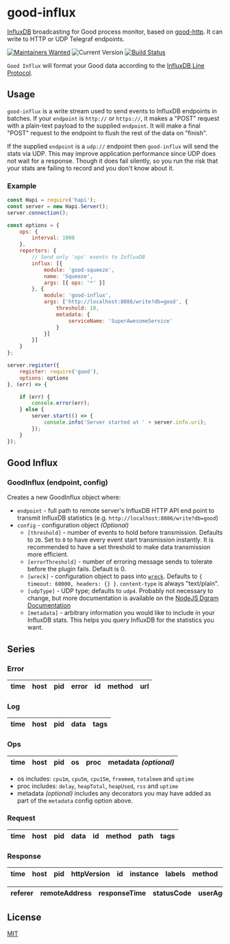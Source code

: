 # good-influx

[InfluxDB](https://docs.influxdata.com/) broadcasting for Good process monitor, based on [good-http](https://github.com/hapijs/good-http).
It can write to HTTP or UDP Telegraf endpoints.

[![Maintainers Wanted](https://img.shields.io/badge/maintainers-wanted-red.svg)](https://github.com/fhemberger/good-influx/issues/9)
![Current Version](https://img.shields.io/npm/v/good-influx.svg)
[![Build Status](https://travis-ci.org/fhemberger/good-influx.svg?branch=master)](https://travis-ci.org/fhemberger/good-influx)

`Good Influx` will format your Good data according to the [InfluxDB Line Protocol](https://docs.influxdata.com/influxdb/v1.1/write_protocols/line_protocol_tutorial/).

## Usage

`good-influx` is a write stream used to send events to InfluxDB endpoints in batches. If your `endpoint` is `http://` or `https://`, it makes a "POST" request with a plain-text payload to the supplied `endpoint`. It will make a final "POST" request to the endpoint to flush the rest of the data on "finish".

If the supplied `endpoint` is a `udp://` endpoint then `good-influx` will send the stats via UDP.  This may improve application performance since UDP does not wait for a response.  Though it does fail silently, so you run the risk that your stats are failing to record and you don't know about it.

### Example

```javascript
const Hapi = require('hapi');
const server = new Hapi.Server();
server.connection();

const options = {
	ops: {
	    interval: 1000
	},
    reporters: {
    	// Send only 'ops' events to InfluxDB
        influx: [{
            module: 'good-squeeze',
            name: 'Squeeze',
            args: [{ ops: '*' }]
        }, {
            module: 'good-influx',
            args: ['http://localhost:8086/write?db=good', {
                threshold: 10,
                metadata: {
                    serviceName: 'SuperAwesomeService'
                }
        	}]
        }]
    }
};

server.register({
    register: require('good'),
    options: options
}, (err) => {

    if (err) {
        console.error(err);
    } else {
        server.start(() => {
            console.info('Server started at ' + server.info.uri);
        });
    }
});
```


## Good Influx
### GoodInflux (endpoint, config)

Creates a new GoodInflux object where:

- `endpoint` - full path to remote server's InfluxDB HTTP API end point to transmit InfluxDB statistics (e.g. `http://localhost:8086/write?db=good`)
- `config` - configuration object *(Optional)*
  - `[threshold]` - number of events to hold before transmission. Defaults to `20`. Set to `0` to have every event start transmission instantly. It is recommended to have a set threshold to make data transmission more efficient.
  - `[errorThreshold]` - number of erroring message sends to tolerate before the plugin fails.  Default is 0.
  - `[wreck]` - configuration object to pass into [`wreck`](https://github.com/hapijs/wreck#advanced). Defaults to `{ timeout: 60000, headers: {} }`. `content-type` is always "text/plain".
  - `[udpType]` - UDP type; defaults to `udp4`. Probably not necessary to change, but more documentation is available on the [NodeJS Dgram Documentation](https://nodejs.org/api/dgram.html#dgram_dgram_createsocket_type_callback)
  - `[metadata]` - arbitrary information you would like to include in your InfluxDB stats.  This helps you query InfluxDB for the statistics you want.

## Series

### Error

time | host | pid | error | id | method | url
-----|------|-----|-------|----|--------|----

### Log

time | host | pid | data | tags
-----|------|-----|------|-----

### Ops

time | host | pid | os | proc | metadata _(optional)_
-----|------|-----|----|------|-----------

- os includes: `cpu1m`, `cpu5m`, `cpu15m`, `freemem`, `totalmem` and `uptime`
- proc includes: `delay`, `heapTotal`, `heapUsed`, `rss` and `uptime`
- metadata _(optional)_ includes any decorators you may have added as part of the `metadata` config option above.

### Request

time | host | pid | data | id | method | path | tags
-----|------|-----|------|----|--------|------|-----

### Response

time | host | pid | httpVersion | id | instance | labels | method | path | query |
-----|------|-----|-------------|----|----------|--------|--------|------|-------|

referer | remoteAddress | responseTime | statusCode | userAgent
---------|---------------|--------------|------------|----------

## License

[MIT](LICENSE.txt)
